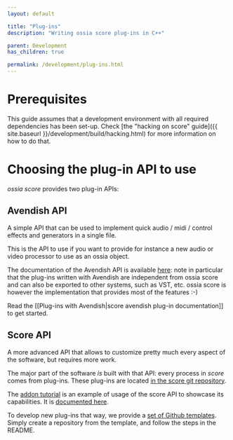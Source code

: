 ```yaml
---
layout: default

title: "Plug-ins"
description: "Writing ossia score plug-ins in C++"

parent: Development
has_children: true

permalink: /development/plug-ins.html
---
```


# Prerequisites

This guide assumes that a development environment with all required dependencies has been set-up.
Check [the "hacking on score" guide]({{ site.baseurl }}/development/build/hacking.html) for more information on
how to do that.

# Choosing the plug-in API to use

*ossia score* provides two plug-in APIs:

## Avendish API
A simple API that can be used to implement quick audio / midi / control effects and generators in a single file.

This is the API to use if you want to provide for instance a new audio or video processor to use as an ossia object.

The documentation of the Avendish API is available [here](https://celtera.github.io/avendish): note in particular 
that the plug-ins written with Avendish are independent from ossia score and can also be exported to other systems, such as VST, etc.
ossia score is however the implementation that provides most of the features :-)

Read the [[Plug-ins with Avendish|score avendish plug-in documentation]] to get started.

## Score API
A more advanced API that allows to customize pretty much every aspect of the software, but requires more work.

The major part of the software *is* built with that API: every process in *score* comes from plug-ins.
These plug-ins are located [in the score git repository](https://github.com/ossia/score/tree/master/src/plugins).

The [addon tutorial](https://github.com/ossia/score-addon-tutorial) is an example of usage of the score API to
showcase its capabilities.
It is [documented here](https://github.com/ossia/score-addon-tutorial/tree/master/ReadMe).

To develop new plug-ins that way, we provide a [set of Github templates](https://github.com/ossia-templates).
Simply create a repository from the template, and follow the steps in the README.